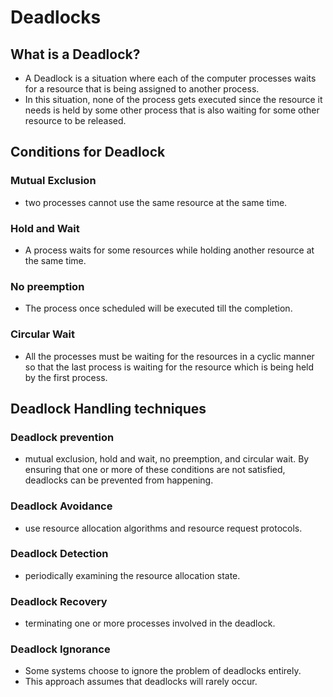 # Deadlocks

## What is a Deadlock?
*   A Deadlock is a situation where each of the computer processes waits for a resource that is being assigned to another process.
*   In this situation, none of the process gets executed since the resource it needs is held by some other process that is also waiting for some other resource to be released.

## Conditions for Deadlock
### Mutual Exclusion
*   two processes cannot use the same resource at the same time.
### Hold and Wait
*   A process waits for some resources while holding another resource at the same time.
### No preemption
*   The process once scheduled will be executed till the completion.
### Circular Wait
*   All the processes must be waiting for the resources in a cyclic manner so that the last process is waiting for the resource which is being held by the first process.

## Deadlock Handling techniques
### Deadlock prevention
*   mutual exclusion, hold and wait, no preemption, and circular wait. By ensuring that one or more of these conditions are not satisfied, deadlocks can be prevented from happening.
### Deadlock Avoidance
*   use resource allocation algorithms and resource request protocols.
### Deadlock Detection
*   periodically examining the resource allocation state.
### Deadlock Recovery
*   terminating one or more processes involved in the deadlock.
### Deadlock Ignorance
*   Some systems choose to ignore the problem of deadlocks entirely.
*   This approach assumes that deadlocks will rarely occur.
